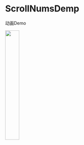 # ScrollNumsDemp
动画Demo

<img src="https://github.com/top2015/ScrollNumsDemp/blob/master/2018-04-28%2018_23_03.gif" width="30%" height="30%">
